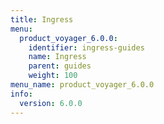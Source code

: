 ```yaml
---
title: Ingress
menu:
  product_voyager_6.0.0:
    identifier: ingress-guides
    name: Ingress
    parent: guides
    weight: 100
menu_name: product_voyager_6.0.0
info:
  version: 6.0.0
---
```


